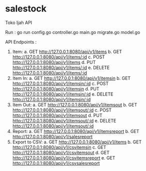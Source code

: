 # salestock
Toko Ijah API

Run : go run config.go controller.go main.go migrate.go model.go

API Endpoints : 
1. Item: 
    a. GET http://127.0.0.1:8080/api/v1/items
    b. GET http://127.0.0.1:8080/api/v1/items/:id
    c. POST http://127.0.0.1:8080/api/v1/items
    d. PUT http://127.0.0.1:8080/api/v1/items/:id
    e. DELETE http://127.0.0.1:8080/api/v1/items/:id
2. Item In: 
    a. GET http://127.0.0.1:8080/api/v1/itemsin
    b. GET http://127.0.0.1:8080/api/v1/itemsin/:id
    c. POST http://127.0.0.1:8080/api/v1/itemsin
    d. PUT http://127.0.0.1:8080/api/v1/itemsin/:id
    e. DELETE http://127.0.0.1:8080/api/v1/itemsin/:id
3. Item Out: 
    a. GET http://127.0.0.1:8080/api/v1/itemsout
    b. GET http://127.0.0.1:8080/api/v1/itemsout/:id
    c. POST http://127.0.0.1:8080/api/v1/itemsout
    d. PUT http://127.0.0.1:8080/api/v1/itemsout/:id
    e. DELETE http://127.0.0.1:8080/api/v1/itemsout/:id
4. Report:
    a. GET http://127.0.0.1:8080/api/v1/itemsreport
    b. GET http://127.0.0.1:8080/api/v1/salesreport
5. Export to CSV:
    a. GET http://127.0.0.1:8080/api/v1/items
    b. GET http://127.0.0.1:8080/api/v1/csvitemsin
    c. GET http://127.0.0.1:8080/api/v1/csvitemsout
    d. GET http://127.0.0.1:8080/api/v1/csvitemsreport
    e. GET http://127.0.0.1:8080/api/v1/csvsalesreport
